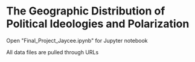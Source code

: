 # The Geographic Distribution of Political Ideologies and Polarization
Open "Final_Project_Jaycee.ipynb" for Jupyter notebook

All data files are pulled through URLs
